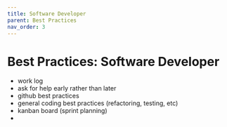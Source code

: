 ```yaml
---
title: Software Developer
parent: Best Practices
nav_order: 3
---
```


# Best Practices: Software Developer

-   work log
-   ask for help early rather than later
-   github best practices
-   general coding best practices (refactoring, testing, etc)
-   kanban board (sprint planning)
-
